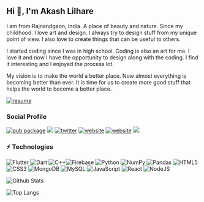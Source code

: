 
## Hi  👋, I'm Akash Lilhare
I am from Rajnandgaon, India. A place of beauty and nature. Since my childhood. I love art and design. I always try to design stuff from my unique point of view. I also love to create things that can be useful to others.

I started coding since I was in high school. Coding is also an art for me. I love it and now I have the opportunity to design along with the coding. I find it interesting and I enjoyed the process lot.

My vision is to make the world a better place. Now almost everything is becoming better than ever. It is time for us to create more good stuff that helps the world to become a better place.

[![resume](https://img.shields.io/badge/Resume-0000FF?style=for-the-badge&logo=akash&logoColor=white)](https://drive.google.com/file/d/1dbaAqRGBACoHu6RYThPusmSbKdG9CkxL/view)



### Social Profile
[![pub package](https://img.shields.io/badge/LinkedIn-0077B5?style=for-the-badge&logo=linkedin&logoColor=white)](https://www.linkedin.com/in/akash-lilhare-739a80192)   [![](https://img.shields.io/badge/Email-D14836?style=for-the-badge&logo=gmail&logoColor=white)](mailto:akashlilhare14@gmail.com) [![twitter](https://img.shields.io/badge/Twitter-1DA1F2?style=for-the-badge&logo=twitter&logoColor=white)](https://twitter.com/akash__lilhare) [![website](https://img.shields.io/badge/website-FF00FF?style=for-the-badge&logo=About.me&logoColor=white)](https://akash-lilhare.netlify.app) [![website](https://img.shields.io/badge/Google_Play-414141?style=for-the-badge&logo=google-play&logoColor=white)](https://play.google.com/store/apps/details?id=com.akash.lilhare)   [![](https://img.shields.io/badge/Stack_Overflow-FE7A16?style=for-the-badge&logo=stack-overflow&logoColor=white)](https://stackoverflow.com/users/14102180/akash-lilhare)

### ⚡  Technologies
![Flutter](https://img.shields.io/badge/Flutter-%2302569B.svg?style=for-the-badge&logo=Flutter&logoColor=white) ![Dart](https://img.shields.io/badge/dart-%230175C2.svg?style=for-the-badge&logo=dart&logoColor=white) ![C++](https://img.shields.io/badge/c++-%2300599C.svg?style=for-the-badge&logo=c%2B%2B&logoColor=white)![Firebase](https://img.shields.io/badge/firebase-%23039BE5.svg?style=for-the-badge&logo=firebase) ![Python](https://img.shields.io/badge/python-3670A0?style=for-the-badge&logo=python&logoColor=ffdd54) ![NumPy](https://img.shields.io/badge/numpy-%23013243.svg?style=for-the-badge&logo=numpy&logoColor=white) ![Pandas](https://img.shields.io/badge/pandas-%23150458.svg?style=for-the-badge&logo=pandas&logoColor=white) ![HTML5](https://img.shields.io/badge/html5-%23E34F26.svg?style=for-the-badge&logo=html5&logoColor=white) ![CSS3](https://img.shields.io/badge/css3-%231572B6.svg?style=for-the-badge&logo=css3&logoColor=white) ![MongoDB](https://img.shields.io/badge/MongoDB-%234ea94b.svg?style=for-the-badge&logo=mongodb&logoColor=white) ![MySQL](https://img.shields.io/badge/mysql-%2100f.svg?style=for-the-badge&logo=mysql&logoColor=white) ![JavaScript](https://img.shields.io/badge/javascript-%23323330.svg?style=for-the-badge&logo=javascript&logoColor=%23F7DF1E) ![React](https://img.shields.io/badge/react-%2320232a.svg?style=for-the-badge&logo=react&logoColor=%2361DAFB)  ![NodeJS](https://img.shields.io/badge/node.js-6DA55F?style=for-the-badge&logo=node.js&logoColor=white)   


![Github Stats](https://github-readme-stats.vercel.app/api?username=akashlilhare&count_private=true&show_icons=true&include_all_commits=true&theme=algolia)

![Top Langs](https://github-readme-stats.vercel.app/api/top-langs/?username=akashlilhare&layout=compact&theme=algolia)
